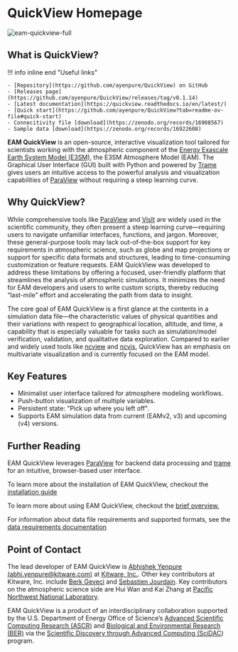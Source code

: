 # QuickView Homepage


![eam-quickview-full](../images/eam-quickview-full.png)


## What is QuickView?

!!! info inline end "Useful links"

    - [Repository](https://github.com/ayenpure/QuickView) on GitHub
    - [Releases page](https://github.com/ayenpure/QuickView/releases/tag/v0.1.14)
    - [Latest documentation](https://quickview.readthedocs.io/en/latest/)
    - [Quick start](https://github.com/ayenpure/QuickView?tab=readme-ov-file#quick-start)
    - Connecitivity file [download](https://zenodo.org/records/16908567)
    - Sample data [download](https://zenodo.org/records/16922608)


**EAM QuickView** is an open-source, interactive visualization tool
tailored for scientists working with the atmospheric component of the 
[Energy Exascale Earth System Model (E3SM)](https://e3sm.org/),
the E3SM Atmosphere Model (EAM).
The Graphical User Interface (GUI) built with Python and
powered by [Trame](https://www.kitware.com/trame/) gives users an intuitive
access to the powerful analysis and visualization capabilities of
[ParaView](https://www.paraview.org/)
without requiring a steep learning curve.

## Why QuickView?

While comprehensive tools like [ParaView](https://www.paraview.org/) and
[VisIt](https://visit-dav.github.io/visit-website/index.html) are widely used in
the scientific community, they often present a steep learning curve—requiring
users to navigate unfamiliar interfaces, functions, and jargon. Moreover, these
general-purpose tools may lack out-of-the-box support for key requirements in
atmospheric science, such as globe and map projections or support for specific
data formats and structures, leading to time-consuming customization or feature
requests. EAM QuickView was developed to address these limitations by offering a
focused, user-friendly platform that streamlines the analysis of atmospheric
simulations. It minimizes the need for EAM developers and users to write custom
scripts, thereby reducing “last-mile” effort and accelerating the path from data
to insight.

The core goal of EAM QuickView is a first glance at the contents in a simulation
data file—the characteristic values of physical quantities and their variations
with respect to geographical location, altitude, and time, a capability that is
especially valuable for tasks such as simulation/model verification, validation,
and qualitative data exploration. Compared to earlier and widely used tools like
[ncview](https://cirrus.ucsd.edu/ncview/) and
[ncvis](https://github.com/SEATStandards/ncvis), QuickView has an emphasis on
multivariate visualization and is currently focused on the EAM model.

## Key Features

- Minimalist user interface tailored for atmosphere modeling workflows.
- Push-button visualization of multiple variables.
- Persistent state: "Pick up where you left off".
- Supports EAM simulation data from current (EAMv2, v3) and upcoming (v4)
  versions.

 
## Further Reading

EAM QuickView leverages [ParaView](https://www.paraview.org/) for backend data
processing and [trame](https://kitware.github.io/trame/) for an intuitive,
browser-based user interface.

To learn more about the installation of EAM QuickView, checkout the
[installation guide](setup/requirements.md)

To learn more about using EAM QuickView, checkout the
[brief overview.](tutorials/eamapp.md)

For information about data file requirements and supported formats, see the
[data requirements documentation](data-requirements.md)

## Point of Contact

The lead developer of EAM QuickView is
[Abhishek Yenpure (abhi.yenpure@kitware.com)](https://www.kitware.com/abhishek-yenpure/)
at [Kitware, Inc.](https://www.kitware.com/). Other key contributors at Kitware, Inc. include [Berk Geveci](https://www.kitware.com/berk-geveci/) and [Sebastien Jourdain](https://www.kitware.com/sebastien-jourdain/). Key contributors on the atmospheric science side are Hui Wan and Kai Zhang at [Pacific Northwest National Laboratory](https://www.pnnl.gov/atmospheric-climate-and-earth-sciences-division).

EAM QuickView is a product of an interdisciplinary collaboration supported by
the U.S. Department of Energy Office of Science’s
[Advanced Scientific Computing Research (ASCR)](https://www.energy.gov/science/ascr/advanced-scientific-computing-research)
and
[Biological and Environmental Research (BER)](https://www.energy.gov/science/ber/biological-and-environmental-research)
via the
[Scientific Discovery through Advanced Computing (SciDAC](https://www.scidac.gov/))
program.
